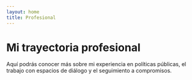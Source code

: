 ```yaml
---
layout: home
title: Profesional
---
```


# Mi trayectoria profesional

Aquí podrás conocer más sobre mi experiencia en políticas públicas, el trabajo con espacios de diálogo y el seguimiento a compromisos.

<!-- Aquí puedes agregar más secciones o enlaces a PDFs, publicaciones, etc. -->
